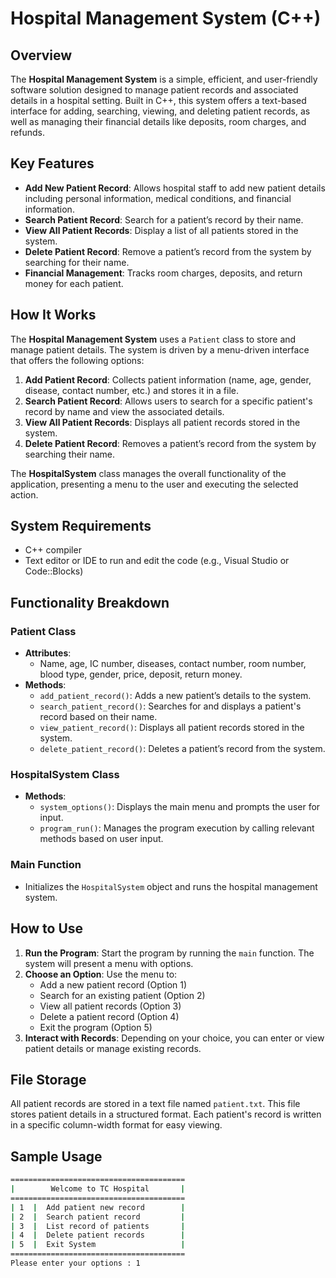 # Hospital Management System (C++)

## Overview
The **Hospital Management System** is a simple, efficient, and user-friendly software solution designed to manage patient records and associated details in a hospital setting. Built in C++, this system offers a text-based interface for adding, searching, viewing, and deleting patient records, as well as managing their financial details like deposits, room charges, and refunds.

## Key Features
- **Add New Patient Record**: Allows hospital staff to add new patient details including personal information, medical conditions, and financial information.
- **Search Patient Record**: Search for a patient’s record by their name.
- **View All Patient Records**: Display a list of all patients stored in the system.
- **Delete Patient Record**: Remove a patient’s record from the system by searching for their name.
- **Financial Management**: Tracks room charges, deposits, and return money for each patient.

## How It Works
The **Hospital Management System** uses a `Patient` class to store and manage patient details. The system is driven by a menu-driven interface that offers the following options:

1. **Add Patient Record**: Collects patient information (name, age, gender, disease, contact number, etc.) and stores it in a file.
2. **Search Patient Record**: Allows users to search for a specific patient's record by name and view the associated details.
3. **View All Patient Records**: Displays all patient records stored in the system.
4. **Delete Patient Record**: Removes a patient’s record from the system by searching their name.

The **HospitalSystem** class manages the overall functionality of the application, presenting a menu to the user and executing the selected action.

## System Requirements
- C++ compiler
- Text editor or IDE to run and edit the code (e.g., Visual Studio or Code::Blocks)

## Functionality Breakdown

### Patient Class
- **Attributes**: 
  - Name, age, IC number, diseases, contact number, room number, blood type, gender, price, deposit, return money.
- **Methods**: 
  - `add_patient_record()`: Adds a new patient’s details to the system.
  - `search_patient_record()`: Searches for and displays a patient's record based on their name.
  - `view_patient_record()`: Displays all patient records stored in the system.
  - `delete_patient_record()`: Deletes a patient’s record from the system.

### HospitalSystem Class
- **Methods**:
  - `system_options()`: Displays the main menu and prompts the user for input.
  - `program_run()`: Manages the program execution by calling relevant methods based on user input.

### Main Function
- Initializes the `HospitalSystem` object and runs the hospital management system.

## How to Use
1. **Run the Program**: Start the program by running the `main` function. The system will present a menu with options.
2. **Choose an Option**: Use the menu to:
   - Add a new patient record (Option 1)
   - Search for an existing patient (Option 2)
   - View all patient records (Option 3)
   - Delete a patient record (Option 4)
   - Exit the program (Option 5)
3. **Interact with Records**: Depending on your choice, you can enter or view patient details or manage existing records.

## File Storage
All patient records are stored in a text file named `patient.txt`. This file stores patient details in a structured format. Each patient's record is written in a specific column-width format for easy viewing.

## Sample Usage
```bash
=======================================
|        Welcome to TC Hospital       |
=======================================
| 1  |  Add patient new record        |
| 2  |  Search patient record         |
| 3  |  List record of patients       |
| 4  |  Delete patient records        |
| 5  |  Exit System                   |
=======================================
Please enter your options : 1


